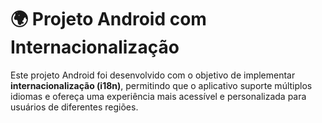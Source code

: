 # 🌍 Projeto Android com Internacionalização

Este projeto Android foi desenvolvido com o objetivo de implementar **internacionalização (i18n)**, permitindo que o aplicativo suporte múltiplos idiomas e ofereça uma experiência mais acessível e personalizada para usuários de diferentes regiões.
